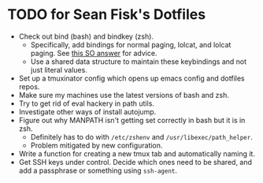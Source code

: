 TODO for Sean Fisk's Dotfiles
=============================

* Check out bind (bash) and bindkey (zsh).
    * Specifically, add bindings for normal paging, lolcat, and lolcat paging. See [this SO answer](http://serverfault.com/questions/31845/is-there-a-way-to-configure-bash-to-always-page-output/31870#31870) for advice.
    * Use a shared data structure to maintain these keybindings and not just literal values.
* Set up a tmuxinator config which opens up emacs config and dotfiles repos.
* Make sure my machines use the latest versions of bash and zsh.
* Try to get rid of eval hackery in path utils.
* Investigate other ways of install autojump.
* Figure out why MANPATH isn't getting set correctly in bash but it is in zsh.
    * Definitely has to do with `/etc/zshenv` and `/usr/libexec/path_helper`.
    * Problem mitigated by new configuration.
* Write a function for creating a new tmux tab and automatically naming it.
* Get SSH keys under control. Decide which ones need to be shared, and
  add a passphrase or something using `ssh-agent`.
